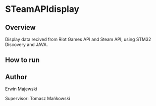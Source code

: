 # STeamAPIdisplay

## Overview
Display data recived from Riot Games API and Steam API, using STM32 Discovery and JAVA.

## How to run

## Author
Erwin Majewski

Supervisor: Tomasz Mańkowski
